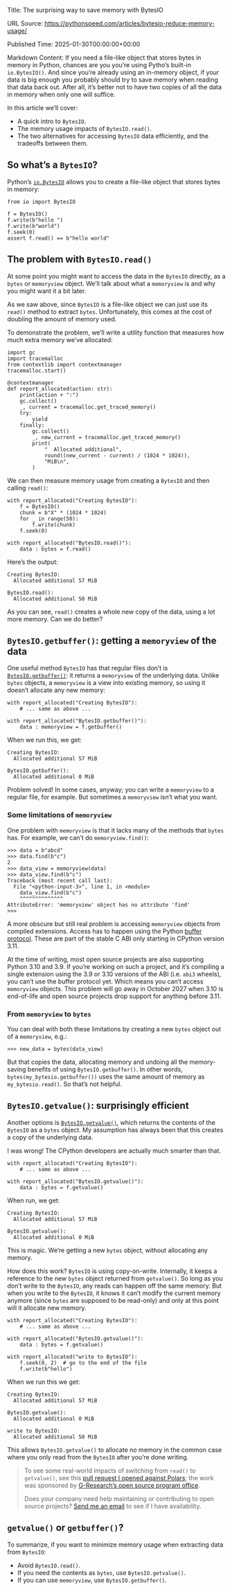 Title: The surprising way to save memory with BytesIO

URL Source: https://pythonspeed.com/articles/bytesio-reduce-memory-usage/

Published Time: 2025-01-30T00:00:00+00:00

Markdown Content:
If you need a file-like object that stores bytes in memory in Python, chances are you you’re using Pytho’s built-in `io.BytesIO()`. And since you’re already using an in-memory object, if your data is big enough you probably should try to save memory when reading that data back out. After all, it’s better not to have two copies of all the data in memory when only one will suffice.

In this article we’ll cover:

*   A quick intro to `BytesIO`.
*   The memory usage impacts of `BytesIO.read()`.
*   The two alternatives for accessing `BytesIO` data efficiently, and the tradeoffs between them.

So what’s a `BytesIO`?
----------------------

Python’s [`io.BytesIO`](https://docs.python.org/3/library/io.html#io.BytesIO) allows you to create a file-like object that stores bytes in memory:

```
from io import BytesIO

f = BytesIO()
f.write(b"hello ")
f.write(b"world")
f.seek(0)
assert f.read() == b"hello world"
```

The problem with `BytesIO.read()`
---------------------------------

At some point you might want to access the data in the `BytesIO` directly, as a `bytes` or `memoryview` object. We’ll talk about what a `memoryview` is and why you might want it a bit later.

As we saw above, since `BytesIO` is a file-like object we can just use its `read()` method to extract `bytes`. Unfortunately, this comes at the cost of doubling the amount of memory used.

To demonstrate the problem, we’ll write a utility function that measures how much extra memory we’ve allocated:

```
import gc
import tracemalloc
from contextlib import contextmanager
tracemalloc.start()

@contextmanager
def report_allocated(action: str):
    print(action + ":")
    gc.collect()
    _, current = tracemalloc.get_traced_memory()
    try:
        yield
    finally:
        gc.collect()
        _, new_current = tracemalloc.get_traced_memory()
        print(
            "  Allocated additional",
            round((new_current - current) / (1024 * 1024)),
            "MiB\n",
        )
```

We can then measure memory usage from creating a `BytesIO` and then calling `read()`:

```
with report_allocated("Creating BytesIO"):
    f = BytesIO()
    chunk = b"X" * (1024 * 1024)
    for _ in range(50):
        f.write(chunk)
    f.seek(0)

with report_allocated("BytesIO.read()"):
    data : bytes = f.read()
```

Here’s the output:

```
Creating BytesIO:
  Allocated additional 57 MiB

BytesIO.read():
  Allocated additional 50 MiB
```

As you can see, `read()` creates a whole new copy of the data, using a lot more memory. Can we do better?

`BytesIO.getbuffer()`: getting a `memoryview` of the data
---------------------------------------------------------

One useful method `BytesIO` has that regular files don’t is [`BytesIO.getbuffer()`](https://docs.python.org/3/library/io.html#io.BytesIO.getbuffer): it returns a `memoryview` of the underlying data. Unlike `bytes` objects, a `memoryview` is a view into existing memory, so using it doesn’t allocate any new memory:

```
with report_allocated("Creating BytesIO"):
    # ... same as above ...

with report_allocated("BytesIO.getbuffer()"):
    data : memoryview = f.getbuffer()
```

When we run this, we get:

```
Creating BytesIO:
  Allocated additional 57 MiB

BytesIO.getbuffer():
  Allocated additional 0 MiB
```

Problem solved! In some cases, anyway; you can write a `memoryview` to a regular file, for example. But sometimes a `memoryview` isn’t what you want.

### Some limitations of `memoryview`

One problem with `memoryview` is that it lacks many of the methods that `bytes` has. For example, we can’t do `memoryview.find()`:

```
>>> data = b"abcd"
>>> data.find(b"c")
2
>>> data_view = memoryview(data)
>>> data_view.find(b"c")
Traceback (most recent call last):
  File "<python-input-3>", line 1, in <module>
    data_view.find(b"c")
    ^^^^^^^^^^^^^^
AttributeError: 'memoryview' object has no attribute 'find'
>>>
```

A more obscure but still real problem is accessing `memoryview` objects from compiled extensions. Access has to happen using the Python [buffer protocol](https://docs.python.org/3/c-api/buffer.html). These are part of the stable C ABI only starting in CPython version 3.11.

At the time of writing, most open source projects are also supporting Python 3.10 and 3.9. If you’re working on such a project, and it’s compiling a single extension using the 3.9 or 3.10 versions of the ABI (i.e. `abi3` wheels), you can’t use the buffer protocol yet. Which means you can’t access `memoryview` objects. This problem will go away in October 2027 when 3.10 is end-of-life and open source projects drop support for anything before 3.11.

### From `memoryview` to `bytes`

You can deal with both these limitations by creating a new `bytes` object out of a `memoryview`, e.g.:

```
>>> new_data = bytes(data_view)
```

But that copies the data, allocating memory and undoing all the memory-saving benefits of using `BytesIO.getbuffer()`. In other words, `bytes(my_bytesio.getbuffer())` uses the same amount of memory as `my_bytesio.read()`. So that’s not helpful.

`BytesIO.getvalue()`: surprisingly efficient
--------------------------------------------

Another options is [`BytesIO.getvalue()`](https://docs.python.org/3/library/io.html#io.BytesIO.getvalue), which returns the contents of the `BytesIO` as a `bytes` object. My assumption has always been that this creates a copy of the underlying data.

I was wrong! The CPython developers are actually much smarter than that.

```
with report_allocated("Creating BytesIO"):
    # ... same as above ...

with report_allocated("BytesIO.getvalue()"):
    data : bytes = f.getvalue()
```

When run, we get:

```
Creating BytesIO:
  Allocated additional 57 MiB

BytesIO.getvalue():
  Allocated additional 0 MiB
```

This is magic. We’re getting a new `bytes` object, without allocating any memory.

How does this work? `BytesIO` is using copy-on-write. Internally, it keeps a reference to the new `bytes` object returned from `getvalue()`. So long as you don’t write to the `BytesIO`, any reads can happen off the same memory. But when you write to the `BytesIO`, it knows it can’t modify the current memory anymore (since `bytes` are supposed to be read-only) and only at this point will it allocate new memory.

```
with report_allocated("Creating BytesIO"):
    # ... same as above ...

with report_allocated("BytesIO.getvalue()"):
    data : bytes = f.getvalue()

with report_allocated("write to BytesIO"):
    f.seek(0, 2)  # go to the end of the file
    f.write(b"hello")

```

When we run this we get:

```
Creating BytesIO:
  Allocated additional 57 MiB

BytesIO.getvalue():
  Allocated additional 0 MiB

write to BytesIO:
  Allocated additional 50 MiB
```

This allows `BytesIO.getvalue()` to allocate no memory in the common case where you only read from the `BytesIO` after you’re done writing.

> To see some real-world impacts of switching from `read()` to `getvalue()`, see this [pull request I opened against Polars](https://github.com/pola-rs/polars/pull/20649); the work was sponsored by [G-Research’s open source program office](https://www.gresearch.com/teams/open-source-software/).
> 
> Does your company need help maintaining or contributing to open source projects? [Send me an email](mailto:itamar@pythonspeed.com) to see if I have availability.

`getvalue()` or `getbuffer()`?
------------------------------

To summarize, if you want to minimize memory usage when extracting data from `BytesIO`:

*   Avoid `BytesIO.read()`.
*   If you need the contents as `bytes`, use `BytesIO.getvalue()`.
*   If you can use `memoryview`, use `BytesIO.getbuffer()`.
